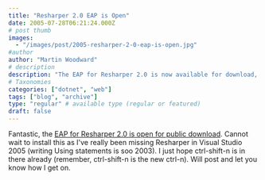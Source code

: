 ```yaml
---
title: "Resharper 2.0 EAP is Open"
date: 2005-07-28T06:21:24.000Z
# post thumb
images:
  - "/images/post/2005-resharper-2-0-eap-is-open.jpg"
#author
author: "Martin Woodward"
# description
description: "The EAP for Resharper 2.0 is now available for download, promising exciting enhancements for Visual Studio 2005 users."
# Taxonomies
categories: ["dotnet", "web"]
tags: ["blog", "archive"]
type: "regular" # available type (regular or featured)
draft: false
---
```

Fantastic, the [EAP for Resharper 2.0 is open for public download](http://www.jetbrains.net/confluence/display/ReSharper/Download).  Cannot wait to install this as I've really been missing Resharper in Visual Studio 2005 (writing Using statements is soo 2003).  I just hope ctrl-shift-n is in there already (remember, ctrl-shift-n is the new ctrl-n).  Will post and let you know how I get on.